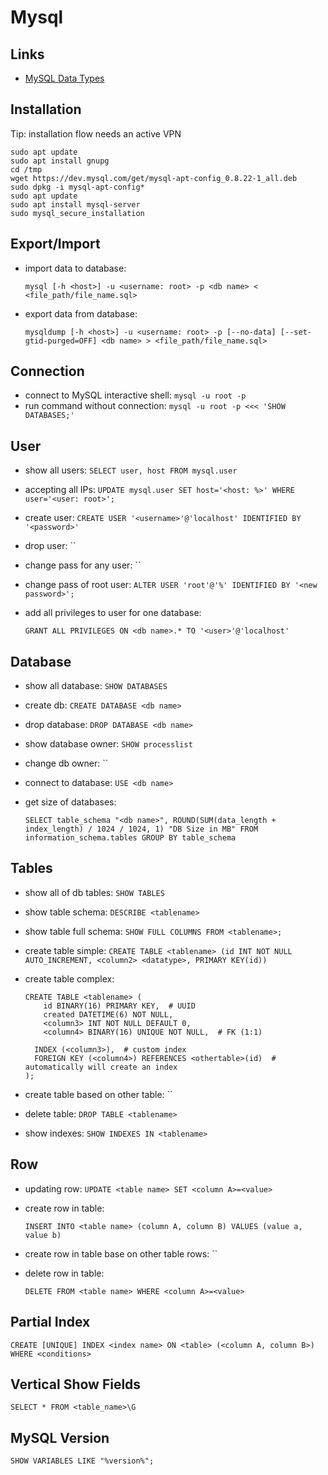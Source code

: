 # Mysql

## Links

- [MySQL Data Types](https://dev.mysql.com/doc/refman/8.0/en/data-types.html)

## Installation

Tip: installation flow needs an active VPN

```
sudo apt update
sudo apt install gnupg
cd /tmp
wget https://dev.mysql.com/get/mysql-apt-config_0.8.22-1_all.deb
sudo dpkg -i mysql-apt-config*
sudo apt update
sudo apt install mysql-server
sudo mysql_secure_installation
```

## Export/Import

- import data to database:

  `mysql [-h <host>] -u <username: root> -p <db name> < <file_path/file_name.sql>`

- export data from database:

  `mysqldump [-h <host>] -u <username: root> -p [--no-data] [--set-gtid-purged=OFF] <db name> > <file_path/file_name.sql>`

## Connection

- connect to MySQL interactive shell: `mysql -u root -p`
- run command without connection: `mysql -u root -p <<< 'SHOW DATABASES;'`

## User

- show all users: `SELECT user, host FROM mysql.user`

- accepting all IPs: `UPDATE mysql.user SET host='<host: %>' WHERE user='<user: root>';`

- create user: `CREATE USER '<username>'@'localhost' IDENTIFIED BY '<password>'`

- drop user: ``

- change pass for any user: ``

- change pass of root user: `ALTER USER 'root'@'%' IDENTIFIED BY '<new password>';`

- add all privileges to user for one database:

  `GRANT ALL PRIVILEGES ON <db name>.* TO '<user>'@'localhost'`

## Database

- show all database: `SHOW DATABASES`

- create db: `CREATE DATABASE <db name>`

- drop database: `DROP DATABASE <db name>`

- show database owner: `SHOW processlist`

- change db owner: ``

- connect to database: `USE <db name>`

- get size of databases:

  `SELECT table_schema "<db name>", ROUND(SUM(data_length + index_length) / 1024 / 1024, 1) "DB Size in MB" FROM information_schema.tables GROUP BY table_schema`

## Tables

- show all of db tables: `SHOW TABLES`
- show table schema: `DESCRIBE <tablename>`
- show table full schema: `SHOW FULL COLUMNS FROM <tablename>;`
- create table simple: `CREATE TABLE <tablename> (id INT NOT NULL AUTO_INCREMENT, <column2> <datatype>, PRIMARY KEY(id))`
- create table complex:

  ```
  CREATE TABLE <tablename> (
      id BINARY(16) PRIMARY KEY,  # UUID
      created DATETIME(6) NOT NULL,
      <column3> INT NOT NULL DEFAULT 0,
      <column4> BINARY(16) UNIQUE NOT NULL,  # FK (1:1)
  
  	INDEX (<column3>),  # custom index
  	FOREIGN KEY (<column4>) REFERENCES <othertable>(id)  # automatically will create an index
  );
  ```
- create table based on other table: ``
- delete table: `DROP TABLE <tablename>`
- show indexes: `SHOW INDEXES IN <tablename>`

## Row

- updating row: `UPDATE <table name> SET <column A>=<value>`

- create row in table:

  `INSERT INTO <table name> (column A, column B) VALUES (value a, value b)`

- create row in table base on other table rows: ``

- delete row in table:

  `DELETE FROM <table name> WHERE <column A>=<value>`

## Partial Index

`CREATE [UNIQUE] INDEX <index name> ON <table> (<column A, column B>) WHERE <conditions>`

## Vertical Show Fields

`SELECT * FROM <table_name>\G`

## MySQL Version

`SHOW VARIABLES LIKE "%version%";`


